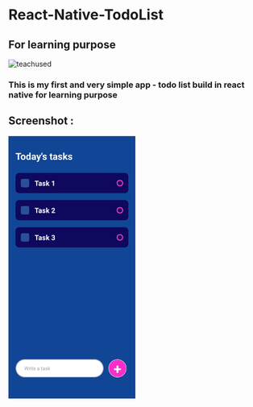 # React-Native-TodoList 
## For learning purpose
![teachused](https://camo.githubusercontent.com/55fddcbfb99cefb630eabceecd199ee9c2f1bcb1647bb978716e7782c080f516/68747470733a2f2f696d672e736869656c64732e696f2f62616467652f72656163742d3631444146423f6c6f676f3d7265616374267374796c653d666f722d7468652d6261646765266c6f676f436f6c6f723d464646464646)
### This is my first and very simple app - todo list build in react native for learning purpose  

## Screenshot :
<img src="https://raw.githubusercontent.com/hbfawaz112/React-Native-Projects/main/React-Native-First-App-TodoList-main/ss1.jpg?token=AKRXMIWL3EDRRI34QSBKPN3A6RTQI" width="50%" height="50%">
